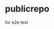 # publicrepo
for e2e test









































































































































































































































































































































































































































































































































































































































































































































































































































































































































































































































































































































































































































































































































































































































































































































































































































































































































































































































































































































































































































































































































































































































































































































































































































































































































































































































































































































































































































































































































































































































































































































































































































































































































































































































































































































































































































































































































































































































































































































































































































































































































































































































































































































































































































































































































